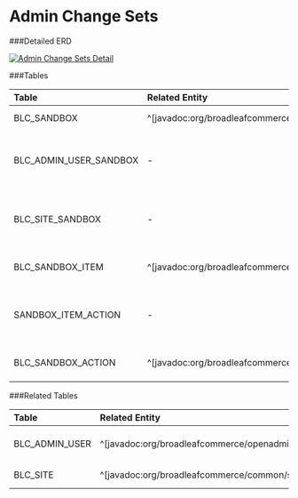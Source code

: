 # Admin Change Sets



###Detailed ERD

[![Admin Change Sets Detail](dataModel/AdminChangeSetsDetailedERD.png)](_img/dataModel/AdminChangeSetsDetailedERD.png)

###Tables

| Table               | Related Entity    | Description                                         |
|:--------------------|:------------------|:----------------------------------------------------|
|BLC\_SANDBOX          | ^[javadoc:org/broadleafcommerce/common/sandbox/domain/SandBox]          | Represents a sandbox.  |
|BLC\_ADMIN\_USER\_SANDBOX   | -      | Cross reference table that points to an admin user.  |
|BLC\_SITE\_SANDBOX     | -          | Cross reference table that points to a site.  |
|BLC\_SANDBOX\_ITEM     | ^[javadoc:org/broadleafcommerce/openadmin/server/domain/SandBoxItem]          | Represents a sandbox item.  |
|SANDBOX\_ITEM\_ACTION  | -          | Cross reference table that points to an action.  |
|BLC\_SANDBOX\_ACTION   | ^[javadoc:org/broadleafcommerce/openadmin/server/domain/SandBoxAction]          | Represents a sandbox action.  |

###Related Tables

| Table               | Related Entity    | Description                                         |
|:--------------------|:------------------|:----------------------------------------------------|
|BLC\_ADMIN\_USER       | ^[javadoc:org/broadleafcommerce/openadmin/server/security/domain/AdminUser]          | Represents an admin user.  |
|BLC\_SITE             | ^[javadoc:org/broadleafcommerce/common/site/domain/Site]         | Represents a site.  |
